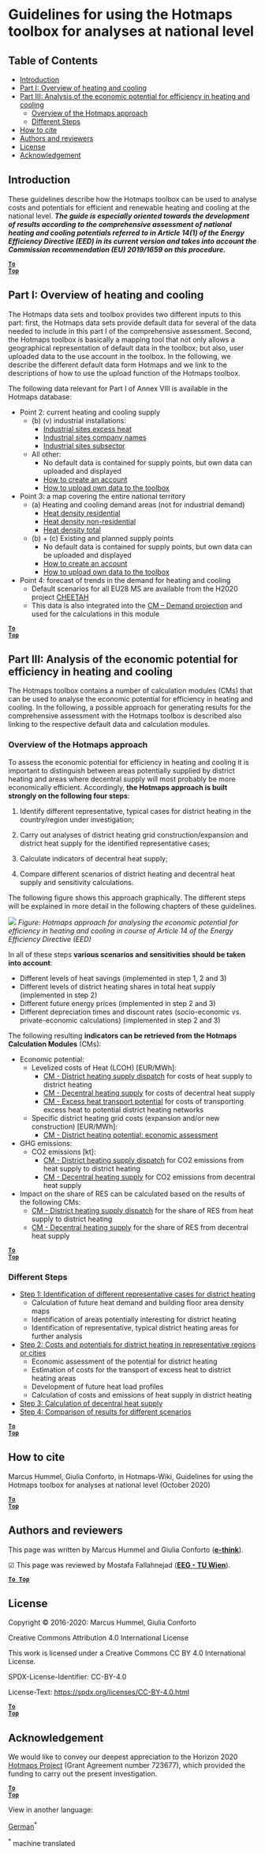 <h1>Guidelines for using the Hotmaps toolbox for analyses at national level</h1>

## Table of Contents
* [Introduction](#introduction)
* [Part I: Overview of heating and cooling](#part-i-overview-of-heating-and-cooling)
* [Part III: Analysis of the economic potential for efficiency in heating and cooling](#part-iii-analysis-of-the-economic-potential-for-efficiency-in-heating-and-cooling)
  * [Overview of the Hotmaps approach](#part-iii-analysis-of-the-economic-potential-for-efficiency-in-heating-and-cooling_overview-of-the-hotmaps-approach)
  * [Different Steps](#part-iii-analysis-of-the-economic-potential-for-efficiency-in-heating-and-cooling_different-steps)
* [How to cite](#how-to-cite)
* [Authors and reviewers](#authors-and-reviewers)
* [License](#license)
* [Acknowledgement](#acknowledgement)


## Introduction

These guidelines describe how the Hotmaps toolbox can be used to analyse costs and potentials for efficient and renewable heating and cooling at the national level. _**The guide is especially oriented towards the development of results according to the comprehensive assessment of national heating and cooling potentials referred to in Article 14(1) of the Energy Efficiency Directive (EED) in its current version and takes into account the Commission recommendation (EU) 2019/1659 on this procedure.**_


<code><ins>**[To Top](#table-of-contents)**</ins></code>

## Part I: Overview of heating and cooling

The Hotmaps data sets and toolbox provides two different inputs to this part: first, the Hotmaps data sets provide default data for several of the data needed to include in this part I of the comprehensive assessment. Second, the Hotmaps toolbox is basically a mapping tool that not only allows a geographical representation of default data in the toolbox; but also, user uploaded data to the use account in the toolbox. In the following, we describe the different default data form Hotmaps and we link to the descriptions of how to use the upload function of the Hotmaps toolbox.

The following data relevant for Part I of Annex VIII is available in the Hotmaps database:

* Point 2: current heating and cooling supply
  * (b) (v) industrial installations:
    * [Industrial sites excess heat](https://gitlab.com/hotmaps/industrial_sites/industrial_sites_industryBenchmarks)
    * [Industrial sites company names](https://gitlab.com/hotmaps/industrial_sites/industrial_sites_Industrial_Database) 
    * [Industrial sites subsector](https://gitlab.com/hotmaps/industrial_sites/industrial_sites_industryBenchmarks)
  * All other:
    * No default data is contained for supply points, but own data can uploaded and displayed
    * [How to create an account](https://wiki.hotmaps.eu/en/Introduction-to-user-interface)
    * [How to upload own data to the toolbox](https://wiki.hotmaps.eu/en/Data-upload-functionalities)
* Point 3: a map covering the entire national territory
  * (a) Heating and cooling demand areas (not for industrial demand)
    * [Heat density residential](https://gitlab.com/hotmaps/heat/heat_res_curr_density)
    * [Heat density non-residential](https://gitlab.com/hotmaps/heat/heat_nonres_curr_density)
    * [Heat density total](https://gitlab.com/hotmaps/heat/heat_tot_curr_density)
  * (b) + (c) Existing and planned supply points
    * No default data is contained for supply points, but own data can be uploaded and displayed
    * [How to create an account](https://wiki.hotmaps.eu/en/Introduction-to-user-interface)
    * [How to upload own data to the toolbox](https://wiki.hotmaps.eu/en/Data-upload-functionalities)
* Point 4: forecast of trends in the demand for heating and cooling
  * Default scenarios for all EU28 MS are available from the H2020 project [CHEETAH](http://www.cheetah-project.eu/)
  * This data is also integrated into the [CM – Demand projection](https://wiki.hotmaps.eu/en/CM-Demand-projection) and used for the calculations in this module


<code><ins>**[To Top](#table-of-contents)**</ins></code>

## Part III: Analysis of the economic potential for efficiency in heating and cooling

The Hotmaps toolbox contains a number of calculation modules (CMs) that can be used to analyse the economic potential for efficiency in heating and cooling. In the following, a possible approach for generating results for the comprehensive assessment with the Hotmaps toolbox is described also linking to the respective default data and calculation modules.


### Overview of the Hotmaps approach

To assess the economic potential for efficiency in heating and cooling it is important to distinguish between areas potentially supplied by district heating and areas where decentral supply will most probably be more economically efficient. Accordingly, **the Hotmaps approach is built strongly on the following four steps**:

1. Identify different representative, typical cases for district heating in the country/region under investigation;

2. Carry out analyses of district heating grid construction/expansion and district heat supply for the identified representative cases;

3. Calculate indicators of decentral heat supply;

4. Compare different scenarios of district heating and decentral heat supply and sensitivity calculations.

The following figure shows this approach graphically. The different steps will be explained in more detail in the following chapters of these guidelines.

![](../images/Hotmaps_ApproachNational_Overview.png)
*Figure: Hotmaps approach for analysing the economic potential for efficiency in heating and cooling in course of Article 14 of the Energy Efficiency Directive (EED)*


In all of these steps **various scenarios and sensitivities should be taken into account**:
* Different levels of heat savings (implemented in step 1, 2 and 3)
* Different levels of district heating shares in total heat supply (implemented in step 2)
* Different future energy prices (implemented in step 2 and 3)
* Different depreciation times and discount rates (socio-economic vs. private-economic calculations) (implemented in step 2 and 3)

The following resulting **indicators can be retrieved from the Hotmaps Calculation Modules** (CMs):

* Economic potential: 
  * Levelized costs of Heat (LCOH) [EUR/MWh]:
    * [CM - District heating supply dispatch](https://wiki.hotmaps.eu/en/CM-District-heating-supply-dispatch) for costs of heat supply to district heating
    * [CM - Decentral heating supply](https://wiki.hotmaps.eu/en/CM-Decentral-heating-supply) for costs of decentral heat supply 
    * [CM - Excess heat transport potential](https://wiki.hotmaps.eu/en/CM-Excess-heat-transport-potential) for costs of transporting excess heat to potential district heating networks
  * Specific district heating grid costs (expansion and/or new construction) [EUR/MWh]:
    * [CM - District heating potential: economic assessment](https://wiki.hotmaps.eu/en/CM-District-heating-potential-economic-assessment)
* GHG emissions:
  * CO2 emissions [kt]:
    * [CM - District heating supply dispatch](https://wiki.hotmaps.eu/en/CM-District-heating-supply-dispatch) for CO2 emissions from heat supply to district heating
    * [CM - Decentral heating supply](https://wiki.hotmaps.eu/en/CM-Decentral-heating-supply) for CO2 emissions from decentral heat supply
* Impact on the share of RES can be calculated based on the results of the following CMs:
  * [CM - District heating supply dispatch](https://wiki.hotmaps.eu/en/CM-District-heating-supply-dispatch) for the share of RES from heat supply to district heating
  * [CM - Decentral heating supply](https://wiki.hotmaps.eu/en/CM-Decentral-heating-supply) for the share of RES from decentral heat supply


<code><ins>**[To Top](#table-of-contents)**</ins></code>

### Different Steps

* [Step 1: Identification of different representative cases for district heating](https://wiki.hotmaps.eu/en/Step-1-Identification-of-different-representative-cases-for-district-heating)
   * Calculation of future heat demand and building floor area density maps
   * Identification of areas potentially interesting for district heating
   * Identification of representative, typical district heating areas for further analysis
* [Step 2: Costs and potentials for district heating in representative regions or cities](https://wiki.hotmaps.eu/en/Step-2-Costs-and-potentials-for-district-heating-in-representative-regions-or-cities)
   * Economic assessment of the potential for district heating
   * Estimation of costs for the transport of excess heat to district heating areas
   * Development of future heat load profiles
   * Calculation of costs and emissions of heat supply in district heating
* [Step 3: Calculation of decentral heat supply](https://wiki.hotmaps.eu/en/Step-3-Calculation-of-decentral-heat-supply)
* [Step 4: Comparison of results for different scenarios](https://wiki.hotmaps.eu/en/Step-4-Comparison-of-results-for-different-scenarios)


<code><ins>**[To Top](#table-of-contents)**</ins></code>

## How to cite

Marcus Hummel, Giulia Conforto, in Hotmaps-Wiki, Guidelines for using the Hotmaps toolbox for analyses at national level (October 2020)


<code><ins>**[To Top](#table-of-contents)**</ins></code>

## Authors and reviewers

This page was written by Marcus Hummel and Giulia Conforto (**[e-think](https://e-think.ac.at)**).

&#9745; This page was reviewed by Mostafa Fallahnejad (**[EEG - TU Wien](https://eeg.tuwien.ac.at/)**).


[**`To Top`**](#table-of-contents)

## License

Copyright © 2016-2020: Marcus Hummel, Giulia Conforto

Creative Commons Attribution 4.0 International License

This work is licensed under a Creative Commons CC BY 4.0 International License.

SPDX-License-Identifier: CC-BY-4.0

License-Text: https://spdx.org/licenses/CC-BY-4.0.html

<code><ins>**[To Top](#table-of-contents)**</ins></code>

## Acknowledgement
We would like to convey our deepest appreciation to the Horizon 2020 [Hotmaps Project](https://www.hotmaps-project.eu) (Grant Agreement number 723677), which provided the funding to carry out the present investigation.

<code><ins>**[To Top](#table-of-contents)**</ins></code>



<!--- THIS IS A SUPER UNIQUE IDENTIFIER -->

View in another language:

 [German](../de/guide-national-level-comprehensive-assessment-eed)<sup>\*</sup> 

<sup>\*</sup> machine translated
